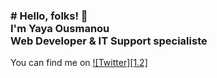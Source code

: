   <!-- Hi there! Feel free to make this your own but don't use my data. Attributions are welcomed --> 
<h3># Hello, folks! 👋<br>I'm Yaya Ousmanou<br>Web Developer & IT Support specialiste</h3>
<!-- Actual text -->

You can find me on [![Twitter][1.2]][1]

<!-- Icons -->

<!-- [1.2]: http://i.imgur.com/wWzX9uB.png (twitter icon without padding) -->
<!-- [2.2]: https://raw.githubusercontent.com/Ousmanou-Ardo/Ousmanou-Ardo/master/linkedin-3-16.png (LinkedIn icon without padding) -->

<!-- Links to your social media accounts -->

[1]: https://twitter.com/@YayaOusmanou20
[2]: https://www.linkedin.com/in/linkedin.com/in/yaya-ousmanou-291b3121a
